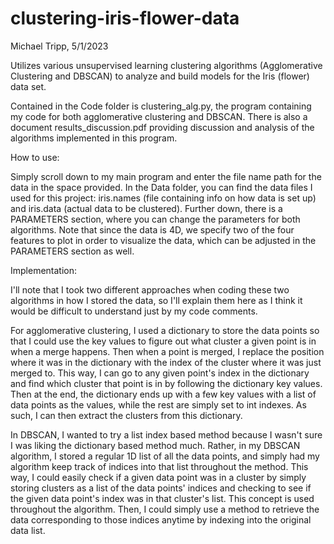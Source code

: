 # clustering-iris-flower-data
Michael Tripp,
5/1/2023

Utilizes various unsupervised learning clustering algorithms (Agglomerative Clustering and DBSCAN) to analyze and build models for the Iris (flower) data set.

Contained in the Code folder is clustering_alg.py, the program containing
my code for both agglomerative clustering and DBSCAN. There is also
a document results_discussion.pdf providing discussion and analysis of 
the algorithms implemented in this program. 

How to use: 

Simply scroll down to my main program and enter the file
name path for the data in the space provided. In the Data folder, 
you can find the data files I used for this project: iris.names 
(file containing info on how data is set up) and iris.data 
(actual data to be clustered). Further down, there is a
PARAMETERS section, where you can change the parameters for both
algorithms. Note that since the data is 4D, we specify two of the four
features to plot in order to visualize the data, which can be adjusted
in the PARAMETERS section as well.

Implementation: 

I'll note that I took two different approaches when coding these 
two algorithms in how I stored the data, so I'll explain them here 
as I think it would be difficult to understand just by my code comments. 

For agglomerative clustering, I used a dictionary to store the data 
points so that I could use the key values to figure out what cluster 
a given point is in when a merge happens. Then when a point is merged, 
I replace the position where it was in the dictionary with the index of
the cluster where it was just merged to. This way, I can go to any 
given point's index in the dictionary and find which cluster that point
is in by following the dictionary key values. Then at the end, the
dictionary ends up with a few key values with a list of data points
as the values, while the rest are simply set to int indexes. As such,
I can then extract the clusters from this dictionary.

In DBSCAN, I wanted to try a list index based method because I wasn't
sure I was liking the dictionary based method much. Rather, in my DBSCAN
algorithm, I stored a regular 1D list of all the data points, and simply
had my algorithm keep track of indices into that list throughout the
method. This way, I could easily check if a given data point was in a cluster
by simply storing clusters as a list of the data points' indices and checking
to see if the given data point's index was in that cluster's list. This concept
is used throughout the algorithm. Then, I could simply use a method to retrieve
the data corresponding to those indices anytime by indexing into the original
data list.
